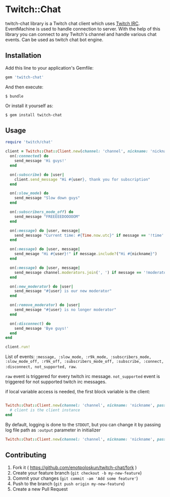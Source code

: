 # Twitch::Chat

twitch-chat library is a Twitch chat client which uses [Twitch IRC](http://help.twitch.tv/customer/portal/articles/1302780-twitch-irc). EventMachine is used to handle connection to server. With the help of this library you can connect to any Twitch's channel and handle various chat events. Can be used as twitch chat bot engine.

## Installation

Add this line to your application's Gemfile:

```ruby
gem 'twitch-chat'
```

And then execute:

    $ bundle

Or install it yourself as:

    $ gem install twitch-chat

## Usage

```ruby
require 'twitch/chat'

client = Twitch::Chat::Client.new(channel: 'channel', nickname: 'nickname', password: 'twitch_oath_token') do
  on(:connected) do
    send_message 'Hi guys!'
  end

  on(:subscribe) do |user|
    client.send_message "Hi #{user}, thank you for subscription"
  end

  on(:slow_mode) do
    send_message "Slow down guys"
  end

  on(:subscribers_mode_off) do
    send_message "FREEEEEDOOOOOM"
  end

  on(:message) do |user, message|
    send_message "Current time: #{Time.now.utc}" if message == '!time'
  end

  on(:message) do |user, message|
    send_mesage "Hi #{user}!" if message.include?("Hi #{nickname}")
  end

  on(:message) do |user, message|
    send_message channel.moderators.join(', ') if message == '!moderators'
  end

  on(:new_moderator) do |user|
    send_message "#{user} is our new moderator"
  end

  on(:remove_moderator) do |user|
    send_message "#{user} is no longer moderator"
  end

  on(:disconnect) do
    send_message 'Bye guys!'
  end
end

client.run!
```

List of events: ``:message, :slow_mode, :r9k_mode, :subscribers_mode, :slow_mode_off, :r9k_off, :subscribers_mode_off, :subscribe, :connect, :disconnect, not_supported, raw``.

``raw`` event is triggered for every twitch irc message. ``not_supported`` event is triggered for not supported twitch irc messages.

if local variable access is needed, the first block variable is the client:

```ruby

Twitch::Chat::Client.new(channel: 'channel', nickname: 'nickname', password: 'twitch_oath_token') do |client|
  # client is the client instance
end
```

By default, logging is done to the ``STDOUT``, but you can change it by passing log file path as ``:output`` parameter in initializer

```ruby
Twitch::Chat::Client.new(channel: 'channel', nickname: 'nickname', password: 'twitch_oath_token', output: 'file.log')
```
## Contributing

1. Fork it ( https://github.com/enotpoloskun/twitch-chat/fork )
2. Create your feature branch (`git checkout -b my-new-feature`)
3. Commit your changes (`git commit -am 'Add some feature'`)
4. Push to the branch (`git push origin my-new-feature`)
5. Create a new Pull Request
